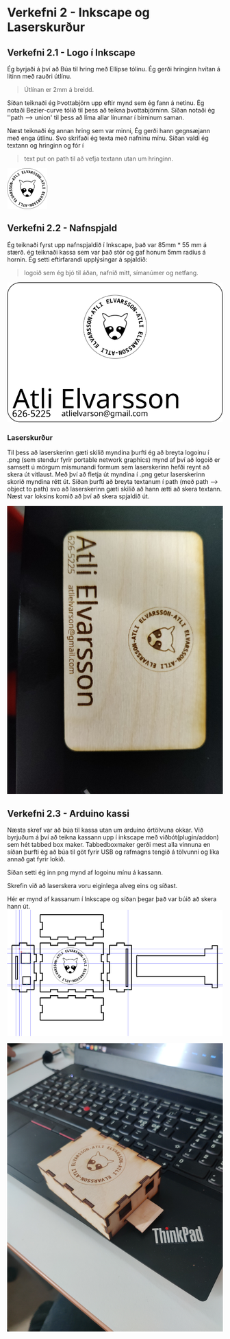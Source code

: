 # Verkefni 2 - Inkscape og Laserskurður


##  Verkefni 2.1 - Logo í Inkscape
Ég byrjaði á því að Búa til hring með Ellipse tólinu.
Ég gerði hringinn hvítan á litinn með rauðri útlínu.
> Útlínan er 2mm á breidd.

Síðan teiknaði ég Þvottabjörn upp eftir mynd sem ég fann á netinu. Ég notaði Bezier-curve tólið til þess að teikna þvottabjörninn. Síðan notaði ég ''path --> union' til þess að líma allar línurnar í birninum saman.

Næst teiknaði ég annan hring sem var minni, Ég gerði hann gegnsæjann með enga útlínu. Svo skrifaði ég texta með nafninu mínu. Síðan valdi ég textann og hringinn og fór í
>text put on path til að vefja textann utan um hringinn.

![Logo](myndir/logo.png "logo")

##  Verkefni 2.2 - Nafnspjald

Ég teiknaði fyrst upp nafnspjaldið í Inkscape, það var 85mm * 55 mm á stærð. ég teiknaði kassa sem var það stór og gaf honum 5mm radíus á hornin.
Ég setti eftirfarandi upplýsingar á spjaldið:
>logoið sem ég bjó til áðan, nafnið mitt, símanúmer og netfang.

![Nafnspjald](myndir/nafnspjald.png "nafnspjald")

### Laserskurður
Til þess að laserskerinn gæti skilið myndina þurfti ég að breyta logoinu í .png (sem stendur fyrir portable network graphics) mynd af því að logoið er samsett ú mörgum mismunandi formum sem laserskerinn hefði reynt að skera út vitlaust. Með því að fletja út myndina í .png getur laserskerinn skorið myndina rétt út. Síðan þurfti að breyta textanum í path (með path --> object to path) svo að laserskerinn gæti skilið að hann ætti að skera textann.
Næst var loksins komið að því að skera spjaldið út.

![Nafnspjald](myndir/IMG_20220322_143441.jpg "Mynd")

## Verkefni 2.3 - Arduino kassi
Næsta skref var að búa til kassa utan um arduino örtölvuna okkar. Við byrjuðum á því að teikna kassann upp í inkscape með viðbót(plugin/addon) sem hét tabbed box maker. Tabbedboxmaker gerði mest alla vinnuna en síðan þurfti ég að búa til göt fyrir USB og rafmagns tengið á tölvunni og líka annað gat fyrir lokið.

Síðan setti ég inn png mynd af logoinu mínu á kassann.

Skrefin við að laserskera voru eiginlega alveg eins og síðast.

Hér er mynd af kassanum í Inkscape og síðan þegar það var búið að skera hann út.
![kassiteikning](myndir/kassiteikning.png "Kassi")

![Kassi](myndir/IMG_20220405_125613.jpg "Kassi")
